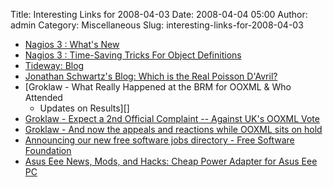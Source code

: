 Title: Interesting Links for 2008-04-03
Date: 2008-04-04 05:00
Author: admin
Category: Miscellaneous
Slug: interesting-links-for-2008-04-03

-   [Nagios 3 : What's New][]
-   [Nagios 3 : Time-Saving Tricks For Object Definitions][]
-   [Tideway: Blog][]
-   [Jonathan Schwartz's Blog: Which is the Real Poisson D'Avril?][]
-   [Groklaw - What Really Happened at the BRM for OOXML & Who Attended
    - Updates on Results][]
-   [Groklaw - Expect a 2nd Official Complaint -- Against UK's OOXML
    Vote][]
-   [Groklaw - And now the appeals and reactions while OOXML sits on
    hold][]
-   [Announcing our new free software jobs directory - Free Software
    Foundation][]
-   [Asus Eee News, Mods, and Hacks: Cheap Power Adapter for Asus Eee
    PC][]

  [Nagios 3 : What's New]: http://nagios.sourceforge.net/docs/3_0/whatsnew.html
  [Nagios 3 : Time-Saving Tricks For Object Definitions]: http://nagios.sourceforge.net/docs/3_0/objecttricks.html
  [Tideway: Blog]: http://www.tideway.com/community/blog-post/how-to-buy-a-standard-in-10-days/
  [Jonathan Schwartz's Blog: Which is the Real Poisson D'Avril?]: http://blogs.sun.com/jonathan/entry/the_video
  [Groklaw - What Really Happened at the BRM for OOXML & Who Attended -
  Updates on Results]: http://www.groklaw.net/article.php?story=20080328090328998
  [Groklaw - Expect a 2nd Official Complaint -- Against UK's OOXML
  Vote]: http://www.groklaw.net/article.php?story=20080401133818372
  [Groklaw - And now the appeals and reactions while OOXML sits on
  hold]: http://www.groklaw.net/article.php?story=2008040212120873
  [Announcing our new free software jobs directory - Free Software
  Foundation]: http://www.fsf.org/blogs/community/jobsannounce
  [Asus Eee News, Mods, and Hacks: Cheap Power Adapter for Asus Eee PC]:
    http://asuseeehacks.blogspot.com/2008/03/cheap-power-adapter-for-asus-eee-pc.html
